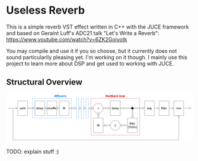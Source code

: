 # Useless Reverb

This is a simple reverb VST effect written in C++ with the JUCE framework and based on Geraint Luff's ADC21 talk "Let's Write a Reverb": https://www.youtube.com/watch?v=6ZK2Goiyotk

You may compile and use it if you so choose, but it currently does not sound particularily pleasing yet. I'm working on it though. I mainly use this project to learn more about DSP and get used to working with JUCE.



## Structural Overview

![Overview](https://github.com/pardinensis/useless_reverb/blob/main/doc/img/useless_reverb.drawio.png)

TODO: explain stuff :)

